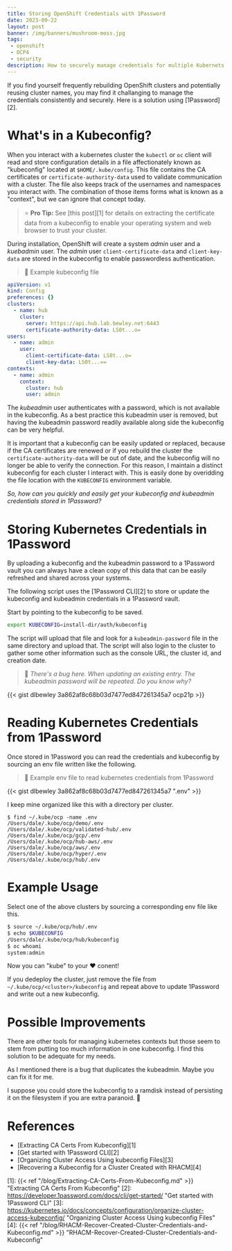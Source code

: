 ```yaml
---
title: Storing OpenShift Credentials with 1Password
date: 2023-09-22
layout: post
banner: /img/banners/mushroom-moss.jpg
tags:
 - openshift
 - OCP4
 - security
description: How to securely manage credentials for multiple Kubernets clusters using 1Password
---
```


If you find yourself frequently rebuilding OpenShift clusters and potentially reusing cluster names, you may find it challanging to manage the credentials consistently and securely. Here is a solution using [1Password][2].

<!--more-->

# What's in a Kubeconfig?

When you interact with a kubernetes cluster the `kubectl` or `oc` client will read and store configuration details in a file affectionately known as "kubeconfig" located at `$HOME/.kube/config`. This file contains the CA certificates or `certificate-authority-data` used to validate communication with a cluster. The file also keeps track of the usernames and namespaces you interact with. The combination of those items forms what is known as a "context", but we can ignore that concept today.

> :star: **Pro Tip:**
> See [this post][1] for details on extracting the certificate data from a kubeconfig to enable your operating system and web browser to trust your cluster.

During installation, OpenShift will create a system _admin_ user and a _kuebadmin_ user. The _admin_ user `client-certificate-data` and `client-key-data` are stored in the kubeconfig to enable passwordless authentication.

> :notebook: Example kubeconfig file
```yaml
apiVersion: v1
kind: Config
preferences: {}
clusters:
  - name: hub
    cluster:
      server: https://api.hub.lab.bewley.net:6443
      certificate-authority-data: LS0t...o=
users:
  - name: admin
    user:
      client-certificate-data: LS0t...o=
      client-key-data: LS0t...==
contexts:
  - name: admin
    context:
      cluster: hub
      user: admin
```

The _kubeadmin_ user authenticates with a password, which is not available in the kubeconfig. As a best practice this kubeadmin user is removed, but having the kubeadmin password readily available along side the kubeconfig can be very helpful.

It is important that a kubeconfig can be easily updated or replaced, because if the CA certificates are renewed or if you rebuild the cluster the `certificate-authority-data` will be out of date, and the kubeconfig will no longer be able to verify the connection. For this reason, I maintain a distinct kubeconfig for each cluster I interact with. This is easily done by overidding the file location with the `KUBECONFIG` environment variable. 

_So, how can you quickly and easily get your kubeconfig and kubeadmin credentials stored in 1Password?_

# Storing Kubernetes Credentials in 1Password

By uploading a kubeconfig and the kubeadmin password to a 1Password vault you can always have a clean copy of this data that can be easily refreshed and shared across your systems.

The following script uses the [1Password CLI][2] to store or update the kubeconfig and kubeadmin credentials in a 1Password vault.

Start by pointing to the kubeconfig to be saved.

```bash
export KUBECONFIG=install-dir/auth/kubeconfig
```

The script will upload that file and look for a `kubeadmin-password` file in the same directory and upload that. The script will also login to the cluster to gather some other information such as the console URL, the cluster id, and creation date.

> :notebook: _There's a bug here. When updating an existing entry. The kubeadmin password will be repeated. Do you know why?_

{{< gist dlbewley 3a862af8c68b03d7477ed847261345a7 ocp21p >}}

# Reading Kubernetes Credentials from 1Password

Once stored in 1Password you can read the credentials and kubeconfig by sourcing an env file written like the following. 

> :notebook: Example env file to read kubernetes credentials from 1Password

{{< gist dlbewley 3a862af8c68b03d7477ed847261345a7 ".env" >}}

I keep mine organized like this with a directory per cluster.

```shell
$ find ~/.kube/ocp -name .env
/Users/dale/.kube/ocp/demo/.env
/Users/dale/.kube/ocp/validated-hub/.env
/Users/dale/.kube/ocp/gcp/.env
/Users/dale/.kube/ocp/hub-aws/.env
/Users/dale/.kube/ocp/aws/.env
/Users/dale/.kube/ocp/hyper/.env
/Users/dale/.kube/ocp/hub/.env
```

# Example Usage

Select one of the above clusters by sourcing a corresponding env file like this.

```bash
$ source ~/.kube/ocp/hub/.env
$ echo $KUBECONFIG
/Users/dale/.kube/ocp/hub/kubeconfig
$ oc whoami
system:admin
```

Now you can "kube" to your :hearts: conent!

If you dedeploy the cluster, just remove the file from `~/.kube/ocp/<cluster>/kubeconfig` and repeat above to update 1Password and write out a new kubeconfig.
# Possible Improvements

There are other tools for managing kubernetes contexts but those seem to stem from putting too much information in one kubeconfig. I find this solution to be adequate for my needs.

As I mentioned there is a bug that duplicates the kubeadmin. Maybe you can fix it for me.

I suppose you could store the kubeconfig to a ramdisk instead of persisting it on the filesystem if you are extra paranoid. :shrug:
# References

* [Extracting CA Certs From Kubeconfig][1]
* [Get started with 1Password CLI][2]
* [Organizing Cluster Access Using kubeconfig Files][3]
* [Recovering a Kubeconfig for a Cluster Created with RHACM][4]

[1]: {{< ref "/blog/Extracting-CA-Certs-From-Kubeconfig.md" >}} "Extracting CA Certs From Kubeconfig"
[2]: <https://developer.1password.com/docs/cli/get-started/> "Get started with 1Password CLI"
[3]: <https://kubernetes.io/docs/concepts/configuration/organize-cluster-access-kubeconfig/> "Organizing Cluster Access Using kubeconfig Files"
[4]: {{< ref "/blog/RHACM-Recover-Created-Cluster-Credentials-and-Kubeconfig.md" >}} "RHACM-Recover-Created-Cluster-Credentials-and-Kubeconfig"

